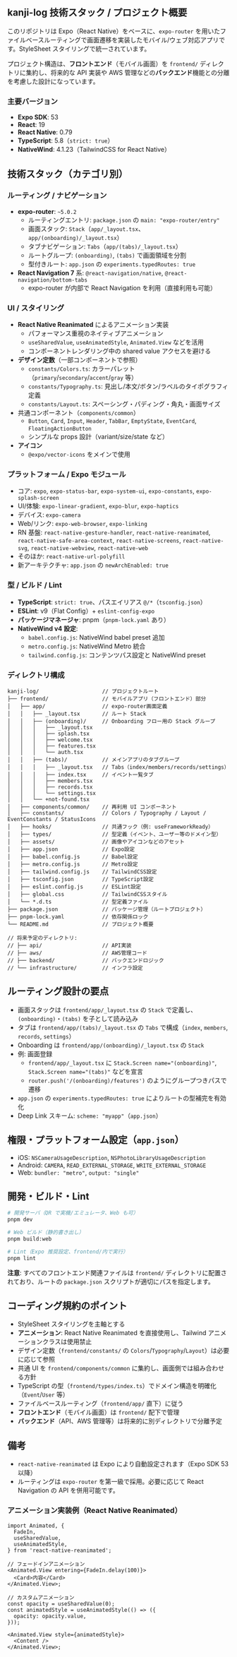 ## kanji-log 技術スタック / プロジェクト概要

このリポジトリは Expo（React Native）をベースに、`expo-router` を用いたファイルベースルーティングで画面遷移を実装したモバイル/ウェブ対応アプリです。StyleSheet スタイリングで統一されています。

プロジェクト構造は、**フロントエンド**（モバイル画面）を `frontend/` ディレクトリに集約し、将来的な API 実装や AWS 管理などの**バックエンド**機能との分離を考慮した設計になっています。

### 主要バージョン

- **Expo SDK**: 53
- **React**: 19
- **React Native**: 0.79
- **TypeScript**: 5.8（`strict: true`）
- **NativeWind**: 4.1.23（TailwindCSS for React Native）

## 技術スタック（カテゴリ別）

### ルーティング / ナビゲーション

- **expo-router**: `~5.0.2`
  - ルーティングエントリ: `package.json` の `main: "expo-router/entry"`
  - 画面スタック: `Stack`（`app/_layout.tsx`、`app/(onboarding)/_layout.tsx`）
  - タブナビゲーション: `Tabs`（`app/(tabs)/_layout.tsx`）
  - ルートグループ: `(onboarding)`, `(tabs)` で画面領域を分割
  - 型付きルート: `app.json` の `experiments.typedRoutes: true`
- **React Navigation 7** 系: `@react-navigation/native`, `@react-navigation/bottom-tabs`
  - expo-router が内部で React Navigation を利用（直接利用も可能）

### UI / スタイリング

- **React Native Reanimated** によるアニメーション実装
  - パフォーマンス重視のネイティブアニメーション
  - `useSharedValue`, `useAnimatedStyle`, `Animated.View` などを活用
  - コンポーネントレンダリング中の shared value アクセスを避ける
- **デザイン定数**（一部コンポーネントで参照）
  - `constants/Colors.ts`: カラーパレット（`primary`/`secondary`/`accent`/`gray` 等）
  - `constants/Typography.ts`: 見出し/本文/ボタン/ラベルのタイポグラフィ定義
  - `constants/Layout.ts`: スペーシング・パディング・角丸・画面サイズ
- 共通コンポーネント（`components/common`）
  - `Button`, `Card`, `Input`, `Header`, `TabBar`, `EmptyState`, `EventCard`, `FloatingActionButton`
  - シンプルな props 設計（variant/size/state など）
- **アイコン**
  - `@expo/vector-icons` をメインで使用

### プラットフォーム / Expo モジュール

- コア: `expo`, `expo-status-bar`, `expo-system-ui`, `expo-constants`, `expo-splash-screen`
- UI/体験: `expo-linear-gradient`, `expo-blur`, `expo-haptics`
- デバイス: `expo-camera`
- Web/リンク: `expo-web-browser`, `expo-linking`
- RN 基盤: `react-native-gesture-handler`, `react-native-reanimated`, `react-native-safe-area-context`, `react-native-screens`, `react-native-svg`, `react-native-webview`, `react-native-web`
- そのほか: `react-native-url-polyfill`
- 新アーキテクチャ: `app.json` の `newArchEnabled: true`

### 型 / ビルド / Lint

- **TypeScript**: `strict: true`、パスエイリアス `@/*`（`tsconfig.json`）
- **ESLint**: v9（Flat Config）+ `eslint-config-expo`
- **パッケージマネージャ**: pnpm（`pnpm-lock.yaml` あり）
- **NativeWind v4 設定**:
  - `babel.config.js`: NativeWind babel preset 追加
  - `metro.config.js`: NativeWind Metro 統合
  - `tailwind.config.js`: コンテンツパス設定と NativeWind preset

### ディレクトリ構成

```
kanji-log/                    // プロジェクトルート
├── frontend/                 // モバイルアプリ（フロントエンド）部分
│   ├── app/                  // expo-router画面定義
│   │   ├── _layout.tsx       // ルート Stack
│   │   ├── (onboarding)/     // Onboarding フロー用の Stack グループ
│   │   │   ├── _layout.tsx
│   │   │   ├── splash.tsx
│   │   │   ├── welcome.tsx
│   │   │   ├── features.tsx
│   │   │   └── auth.tsx
│   │   ├── (tabs)/           // メインアプリのタブグループ
│   │   │   ├── _layout.tsx   // Tabs（index/members/records/settings）
│   │   │   ├── index.tsx     // イベント一覧タブ
│   │   │   ├── members.tsx
│   │   │   ├── records.tsx
│   │   │   └── settings.tsx
│   │   └── +not-found.tsx
│   ├── components/common/    // 再利用 UI コンポーネント
│   ├── constants/            // Colors / Typography / Layout / EventConstants / StatusIcons
│   ├── hooks/                // 共通フック（例: useFrameworkReady）
│   ├── types/                // 型定義（イベント、ユーザー等のドメイン型）
│   ├── assets/               // 画像やアイコンなどのアセット
│   ├── app.json              // Expo設定
│   ├── babel.config.js       // Babel設定
│   ├── metro.config.js       // Metro設定
│   ├── tailwind.config.js    // TailwindCSS設定
│   ├── tsconfig.json         // TypeScript設定
│   ├── eslint.config.js      // ESLint設定
│   ├── global.css            // TailwindCSSスタイル
│   └── *.d.ts                // 型定義ファイル
├── package.json              // パッケージ管理（ルートプロジェクト）
├── pnpm-lock.yaml            // 依存関係ロック
└── README.md                 // プロジェクト概要

// 将来予定のディレクトリ:
// ├── api/                   // API実装
// ├── aws/                   // AWS管理コード
// ├── backend/               // バックエンドロジック
// └── infrastructure/        // インフラ設定
```

## ルーティング設計の要点

- 画面スタックは `frontend/app/_layout.tsx` の `Stack` で定義し、`(onboarding)`・`(tabs)` を子として読み込み
- タブは `frontend/app/(tabs)/_layout.tsx` の `Tabs` で構成（`index`, `members`, `records`, `settings`）
- Onboarding は `frontend/app/(onboarding)/_layout.tsx` の `Stack`
- 例: 画面登録
  - `frontend/app/_layout.tsx` に `Stack.Screen name="(onboarding)"`, `Stack.Screen name="(tabs)"` などを宣言
  - `router.push('/(onboarding)/features')` のようにグループつきパスで遷移
- `app.json` の `experiments.typedRoutes: true` によりルートの型補完を有効化
- Deep Link スキーム: `scheme: "myapp"`（`app.json`）

## 権限・プラットフォーム設定（`app.json`）

- iOS: `NSCameraUsageDescription`, `NSPhotoLibraryUsageDescription`
- Android: `CAMERA`, `READ_EXTERNAL_STORAGE`, `WRITE_EXTERNAL_STORAGE`
- Web: `bundler: "metro"`, `output: "single"`

## 開発・ビルド・Lint

```bash
# 開発サーバ（QR で実機/エミュレータ、Web も可）
pnpm dev

# Web ビルド（静的書き出し）
pnpm build:web

# Lint（Expo 推奨設定、frontend/内で実行）
pnpm lint
```

**注意**: すべてのフロントエンド関連ファイルは `frontend/` ディレクトリに配置されており、ルートの `package.json` スクリプトが適切にパスを指定します。

## コーディング規約のポイント

- StyleSheet スタイリングを主軸とする
- **アニメーション**: React Native Reanimated を直接使用し、Tailwind アニメーションクラスは使用禁止
- デザイン定数（`frontend/constants/` の `Colors`/`Typography`/`Layout`）は必要に応じて参照
- 共通 UI を `frontend/components/common` に集約し、画面側では組み合わせる方針
- TypeScript の型（`frontend/types/index.ts`）でドメイン構造を明確化（`Event`/`User` 等）
- ファイルベースルーティング（`frontend/app/` 直下）に従う
- **フロントエンド**（モバイル画面）は `frontend/` 配下で管理
- **バックエンド**（API、AWS 管理等）は将来的に別ディレクトリで分離予定

## 備考

- `react-native-reanimated` は Expo により自動設定されます（Expo SDK 53 以降）
- ルーティングは `expo-router` を第一級で採用。必要に応じて React Navigation の API を併用可能です。

### アニメーション実装例（React Native Reanimated）

```tsx
import Animated, {
  FadeIn,
  useSharedValue,
  useAnimatedStyle,
} from 'react-native-reanimated';

// フェードインアニメーション
<Animated.View entering={FadeIn.delay(100)}>
  <Card>内容</Card>
</Animated.View>;

// カスタムアニメーション
const opacity = useSharedValue(0);
const animatedStyle = useAnimatedStyle(() => ({
  opacity: opacity.value,
}));

<Animated.View style={animatedStyle}>
  <Content />
</Animated.View>;
```
